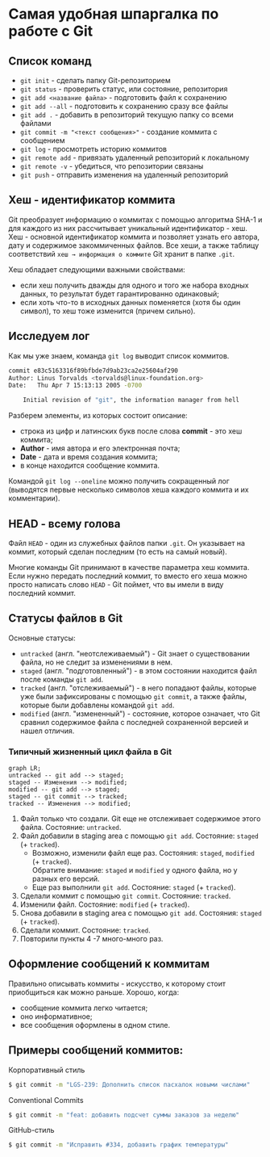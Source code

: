 # Самая удобная шпаргалка по работе с Git
## Список команд
- `git init` - сделать папку Git-репозиторием
- `git status` - проверить статус, или состояние, репозитория
- `git add <название файла>` - подготовить файл к сохранению
- `git add --all` - подготовить к сохранению сразу все файлы
- `git add .` - добавить в репозиторий текущую папку со всеми файлами
- `git commit -m "<текст сообщения>"` - создание коммита с сообщением
- `git log` - просмотреть историю коммитов
- `git remote add` - привязать удаленный репозиторий к локальному
- `git remote -v` - убедиться, что репозитории связаны
- `git push` - отправить изменения на удаленный репозиторий

## Хеш - идентификатор коммита
Git преобразует информацию о коммитах с помощью алгоритма SHA-1 и для каждого из них рассчитывает уникальный идентификатор - хеш.
Хеш - основной идентификатор коммита и позволяет узнать его автора, дату и содержимое закоммиченных файлов.
Все хеши, а также таблицу соответствий `хеш → информация о коммите` Git хранит в папке `.git`.

Хеш обладает следующими важными свойствами:
- если хеш получить дважды для одного и того же набора входных данных, то результат будет гарантированно одинаковый;
- если хоть что-то в исходных данных поменяется (хотя бы один символ), то хеш тоже изменится (причем сильно).

## Исследуем лог
Как мы уже знаем, команда `git log` выводит список коммитов.

```bash
commit e83c5163316f89bfbde7d9ab23ca2e25604af290
Author: Linus Torvalds <torvalds@linux-foundation.org>
Date:   Thu Apr 7 15:13:13 2005 -0700

    Initial revision of "git", the information manager from hell
```

Разберем элементы, из которых состоит описание:
- строка из цифр и латинских букв после слова __commit__ - это хеш коммита;
- __Author__ - имя автора и его электронная почта;
- __Date__ - дата и время создания коммита;
- в конце находится сообщение коммита.

Командой `git log --oneline` можно получить сокращенный лог (выводятся первые несколько символов хеша каждого коммита и их комментарии).

## HEAD - всему голова

Файл `HEAD` - один из служебных файлов папки `.git`. Он указывает на коммит, который сделан последним (то есть на самый новый).

Многие команды Git принимают в качестве параметра хеш коммита. Если нужно передать последний коммит, то вместо его хеша можно просто написать слово `HEAD` - Git поймет, что вы имели в виду последний коммит.

## Статусы файлов в Git

Основные статусы:

- `untracked` (англ. "неотслеживаемый") - Git знает о существовании файла, но не следит за изменениями в нем.
- `staged` (англ. "подготовленный") - в этом состоянии находится файл после команды `git add`.
- `tracked` (англ. "отслеживаемый") - в него попадают файлы, которые уже были зафиксированы с помощью `git commit`, а также файлы, которые были добавлены командой `git add`.
- `modified` (англ. "измененный") - состояние, которое означает, что Git сравнил содержимое файла с последней сохраненной версией и нашел отличия.

### Типичный жизненный цикл файла в Git

```mermaid
graph LR;
untracked -- git add --> staged;
staged -- Изменения --> modified;
modified -- git add --> staged;
staged -- git commit --> tracked;
tracked -- Изменения --> modified;
```

1. Файл только что создали. Git еще не отслеживает содержимое этого файла. Состояние: `untracked`.
2. Файл добавили в staging area с помощью `git add`. Состояние: `staged` (+ `tracked`).
    - Возможно, изменили файл еще раз. Состояния: `staged`, `modified` (+ `tracked`).  
    Обратите внимание: `staged` и `modified` у одного файла, но у разных его версий.
    - Еще раз выполнили `git add`. Состояние: `staged` (+ `tracked`).
3. Сделали коммит с помощью `git commit`. Состояние: `tracked`.
4. Изменили файл. Состояние: `modified` (+ `tracked`).
5. Снова добавили в staging area с помощью `git add`. Состояния: `staged` (+ `tracked`).
6. Сделали коммит. Состояние: `tracked`.
7. Повторили пункты 4 -7 много-много раз.

## Оформление сообщений к коммитам

Правильно описывать коммиты - искусство, к которому стоит приобщиться как можно раньше. Хорошо, когда:
- сообщение коммита легко читается;
- оно информативное;
- все сообщения оформлены в одном стиле.

Примеры сообщений коммитов:
---
Корпоративный стиль

```bash
$ git commit -m "LGS-239: Дополнить список пасхалок новыми числами"
```

Conventional Commits

```bash
$ git commit -m "feat: добавить подсчет суммы заказов за неделю"
```

GitHub-стиль

```bash
$ git commit -m "Исправить #334, добавить график температуры"
```
